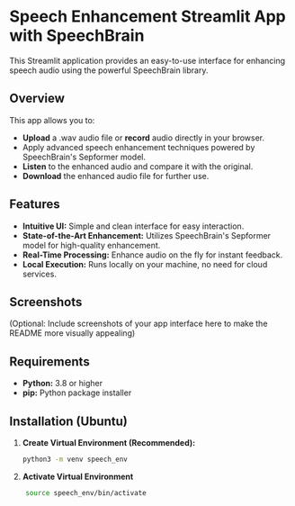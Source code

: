 # Speech Enhancement Streamlit App with SpeechBrain

This Streamlit application provides an easy-to-use interface for enhancing speech audio using the powerful SpeechBrain library.

## Overview

This app allows you to:

- **Upload** a .wav audio file or **record** audio directly in your browser.
- Apply advanced speech enhancement techniques powered by SpeechBrain's Sepformer model.
- **Listen** to the enhanced audio and compare it with the original.
- **Download** the enhanced audio file for further use.

## Features

- **Intuitive UI:** Simple and clean interface for easy interaction.
- **State-of-the-Art Enhancement:** Utilizes SpeechBrain's Sepformer model for high-quality enhancement.
- **Real-Time Processing:**  Enhance audio on the fly for instant feedback.
- **Local Execution:** Runs locally on your machine, no need for cloud services.

## Screenshots
(Optional: Include screenshots of your app interface here to make the README more visually appealing)

## Requirements

- **Python:**  3.8 or higher
- **pip:** Python package installer

## Installation (Ubuntu)

1. **Create Virtual Environment (Recommended):**
   ```bash
   python3 -m venv speech_env
2. **Activate Virtual Environment**
```bash
    source speech_env/bin/activate